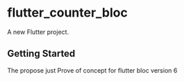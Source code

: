 # flutter_counter_bloc

A new Flutter project.

## Getting Started

The propose just Prove of concept for flutter bloc version 6
